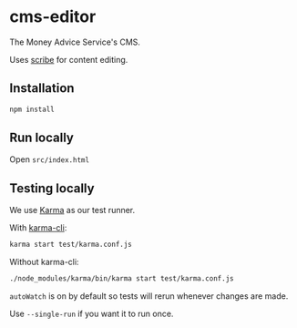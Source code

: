 # cms-editor

The Money Advice Service's CMS.

Uses [scribe](https://github.com/guardian/scribe/) for content editing.

## Installation

```sh
npm install
```

## Run locally

Open `src/index.html`

## Testing locally

We use [Karma](http://karma-runner.github.io) as our test runner.

With [karma-cli](https://www.npmjs.org/package/karma-cli):

```sh
karma start test/karma.conf.js
```

Without karma-cli:

```sh
./node_modules/karma/bin/karma start test/karma.conf.js
```

`autoWatch` is on by default so tests will rerun whenever changes are made.

Use `--single-run` if you want it to run once.

